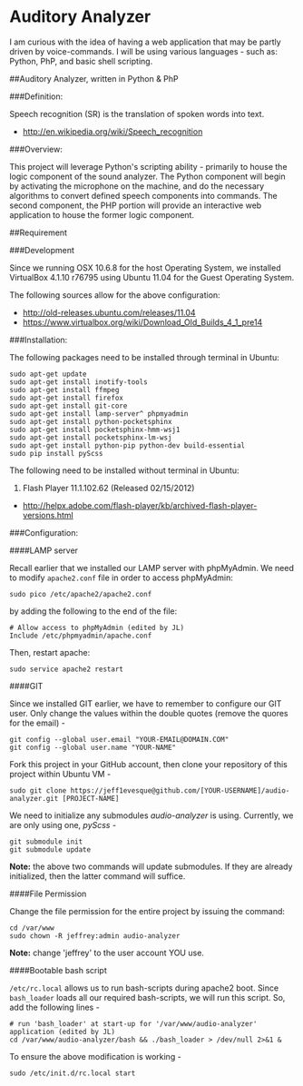 Auditory Analyzer
=====================

I am curious with the idea of having a web application that may be partly driven by voice-commands.  I will be using various languages - such as: Python, PhP, and basic shell scripting.

##Auditory Analyzer, written in Python & PhP

###Definition:

Speech recognition (SR) is the translation of spoken words into text.

- http://en.wikipedia.org/wiki/Speech_recognition

###Overview:

This project will leverage Python's scripting ability - primarily to house the logic component of the sound analyzer.  The Python component will begin by activating the microphone on the machine, and do the necessary algorithms to convert defined speech components into commands.  The second component, the PHP portion will provide an interactive web application to house the former logic component.

##Requirement

###Development

Since we running OSX 10.6.8 for the host Operating System, we installed VirtualBox 4.1.10 r76795 using Ubuntu 11.04 for the Guest Operating System.

The following sources allow for the above configuration:

- http://old-releases.ubuntu.com/releases/11.04
- https://www.virtualbox.org/wiki/Download_Old_Builds_4_1_pre14

###Installation:

The following packages need to be installed through terminal in Ubuntu:

```
sudo apt-get update
sudo apt-get install inotify-tools
sudo apt-get install ffmpeg
sudo apt-get install firefox
sudo apt-get install git-core
sudo apt-get install lamp-server^ phpmyadmin
sudo apt-get install python-pocketsphinx
sudo apt-get install pocketsphinx-hmm-wsj1
sudo apt-get install pocketsphinx-lm-wsj
sudo apt-get install python-pip python-dev build-essential
sudo pip install pyScss
```

The following need to be installed without terminal in Ubuntu:

1. Flash Player 11.1.102.62 (Released 02/15/2012)
  - http://helpx.adobe.com/flash-player/kb/archived-flash-player-versions.html

###Configuration:

####LAMP server

Recall earlier that we installed our LAMP server with phpMyAdmin.  We need to modify `apache2.conf` file in order to access phpMyAdmin:

```
sudo pico /etc/apache2/apache2.conf
```

by adding the following to the end of the file:

```
# Allow access to phpMyAdmin (edited by JL)
Include /etc/phpmyadmin/apache.conf
```

Then, restart apache:

```
sudo service apache2 restart
```

####GIT

Since we installed GIT earlier, we have to remember to configure our GIT user.  Only change the values within the double quotes (remove the quores for the email) -

```
git config --global user.email "YOUR-EMAIL@DOMAIN.COM"
git config --global user.name "YOUR-NAME"
```

Fork this project in your GitHub account, then clone your repository of this project within Ubuntu VM -

```
sudo git clone https://jeff1evesque@github.com/[YOUR-USERNAME]/audio-analyzer.git [PROJECT-NAME]
```

We need to initialize any submodules *audio-analyzer* is using.  Currently, we are only using one, *pyScss* -

```
git submodule init
git submodule update
```

**Note:** the above two commands will update submodules.  If they are already initialized, then the latter command will suffice. 

####File Permission

Change the file permission for the entire project by issuing the command:

```
cd /var/www
sudo chown -R jeffrey:admin audio-analyzer
```

**Note:** change 'jeffrey' to the user account YOU use.

####Bootable bash script

`/etc/rc.local` allows us to run bash-scripts during apache2 boot.  Since `bash_loader` loads all our required bash-scripts, we will run this script.  So, add the following lines -

```
# run 'bash_loader' at start-up for '/var/www/audio-analyzer' application (edited by JL)
cd /var/www/audio-analyzer/bash && ./bash_loader > /dev/null 2>&1 &
```

To ensure the above modification is working -

```
sudo /etc/init.d/rc.local start
```
